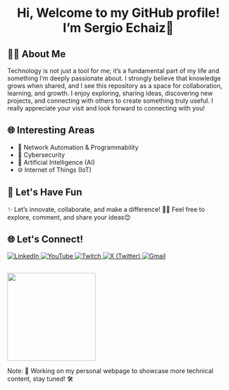 <h1 align="center">Hi, Welcome to my GitHub profile! I’m Sergio Echaiz👋</h1>
<p align="center">
</p>

## 🧑‍💻 About Me
Technology is not just a tool for me; it’s a fundamental part of my life and something I’m deeply passionate about. I strongly believe that knowledge grows when shared, and I see this repository as a space for collaboration, learning, and growth. I enjoy exploring, sharing ideas, discovering new projects, and connecting with others to create something truly useful. I really appreciate your visit and look forward to connecting with you!

## 🌐 Interesting Areas
- 🚀 Network Automation & Programmability
- 🔐 Cybersecurity
- 🤖 Artificial Intelligence (AI)
- 🌐 Internet of Things (IoT)

## 🎯 Let's Have Fun
✨ Let’s innovate, collaborate, and make a difference!
👨‍💻 Feel free to explore, comment, and share your ideas😊

<div align="left">
  <h2>🌐 Let's Connect!</h2>
  <p>
    <a href="https://www.linkedin.com/in/sergioechaiz">
      <img src="https://img.shields.io/badge/LinkedIn-Connect-blue?style=for-the-badge&logo=linkedin" alt="LinkedIn">
    </a>
    <a href="https://www.youtube.com/@sergioechaiz">
      <img src="https://img.shields.io/badge/YouTube-Subscribe-red?style=for-the-badge&logo=youtube" alt="YouTube">
    </a>
    <a href="https://www.twitch.tv/sergio_echaiz">
      <img src="https://img.shields.io/badge/Twitch-Watch-purple?style=for-the-badge&logo=twitch" alt="Twitch">
    </a>
    <a href="https://www.twitter.com/sergio_echaiz">
      <img src="https://img.shields.io/badge/X-Follow-black?style=for-the-badge&logo=twitter" alt="X (Twitter)">
    </a>
    <a href="mailto:sergio.echaiz@gmail.com">
      <img src="https://img.shields.io/badge/Gmail-Email-red?style=for-the-badge&logo=gmail" alt="Gmail">
    </a>
  </p>
</div>

<div align="left">
  <h2></h2>
  <p>
    <img src="https://media.giphy.com/media/3oriO0OEd9QIDdllqo/giphy.gif" width="200">
  </p>
</div>


Note: 🚧 Working on my personal webpage to showcase more technical content, stay tuned! 🛠️
